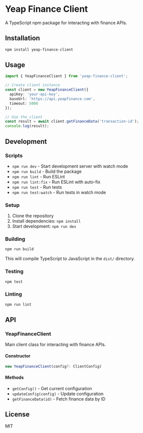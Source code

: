 # Yeap Finance Client

A TypeScript npm package for interacting with finance APIs.

## Installation

```bash
npm install yeap-finance-client
```

## Usage

```typescript
import { YeapFinanceClient } from 'yeap-finance-client';

// Create client instance
const client = new YeapFinanceClient({
  apiKey: 'your-api-key',
  baseUrl: 'https://api.yeapfinance.com',
  timeout: 5000
});

// Use the client
const result = await client.getFinanceData('transaction-id');
console.log(result);
```

## Development

### Scripts

- `npm run dev` - Start development server with watch mode
- `npm run build` - Build the package
- `npm run lint` - Run ESLint
- `npm run lint:fix` - Run ESLint with auto-fix
- `npm run test` - Run tests
- `npm run test:watch` - Run tests in watch mode

### Setup

1. Clone the repository
2. Install dependencies: `npm install`
3. Start development: `npm run dev`

### Building

```bash
npm run build
```

This will compile TypeScript to JavaScript in the `dist/` directory.

### Testing

```bash
npm test
```

### Linting

```bash
npm run lint
```

## API

### YeapFinanceClient

Main client class for interacting with finance APIs.

#### Constructor

```typescript
new YeapFinanceClient(config?: ClientConfig)
```

#### Methods

- `getConfig()` - Get current configuration
- `updateConfig(config)` - Update configuration
- `getFinanceData(id)` - Fetch finance data by ID

## License

MIT 